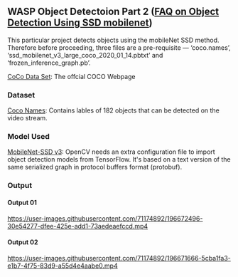 ## WASP Object Detectoion Part 2 ([FAQ on Object Detection Using SSD mobilenet](https://madhumitamenon.medium.com/faq-on-object-detection-using-ssd-mobilenet-b8bf31924601))
This particular project detects objects using the mobileNet SSD method. Therefore before proceeding, three files are a pre-requisite — ‘coco.names’, ‘ssd_mobilenet_v3_large_coco_2020_01_14.pbtxt’ and ‘frozen_inference_graph.pb’.

[CoCo Data Set](https://cocodataset.org/#home): The offcial COCO Webpage

### Dataset
[Coco Names](https://github.com/nightrome/cocostuff/blob/master/labels.md): Contains lables of 182 objects that can be detected on the video stream.

### Model Used
[MobileNet-SSD v3](https://github.com/opencv/opencv/wiki/TensorFlow-Object-Detection-API): OpenCV needs an extra configuration file to import object detection models from TensorFlow. It's based on a text version of the same serialized graph in protocol buffers format (protobuf).

### Output

#### Output 01
https://user-images.githubusercontent.com/71174892/196672496-30e54277-dfee-425e-add1-73aedeaefccd.mp4

#### Output 02
https://user-images.githubusercontent.com/71174892/196671666-5cba1fa3-e1b7-4f75-83d9-a55d4e4aabe0.mp4
